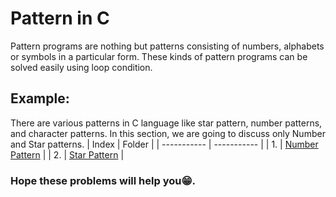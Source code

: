 # Pattern in C
Pattern programs are nothing but patterns consisting of numbers, alphabets or symbols in a particular form. These kinds of pattern programs can be solved easily using loop condition.
## Example:
There are various patterns in C language like star pattern, number patterns, and character patterns. In this section, we are going to discuss only Number and Star patterns.
| Index        | Folder |
| ----------- | ----------- |
| 1.       | [Number Pattern](https://github.com/pilipi-puu-puu/winter-of-contributing/tree/C_CPP/C_CPP/Pattern/Number%20Pattern)    |
| 2.       | [Star Pattern](https://github.com/pilipi-puu-puu/winter-of-contributing/tree/C_CPP/C_CPP/Pattern/Star%20Pattern)      |




### Hope these problems will help you😁.
